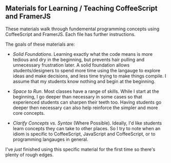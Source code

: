 ## Materials for Learning / Teaching CoffeeScript and FramerJS

These materials walk through fundemental programming concepts using CoffeeScript and FramerJS. 
Each file has further instructions.

The goals of these materials are:

- *Solid Foundations*. Learning exactly what the code means is more tedious and dry in the beginning, but prevents hair pulling and unnecessary frustration later. A solid foundation allows students/designers to spend more time using the langauge to explore ideas and make decisions, and less time trying to make things compile. I assume that my students know nothing and begin at the beginning. 

- *Space to Run*. Most classes have a range of skills. While I start at the beginning, I go deeper than necessary in some cases so that experienced students can sharpen their teeth too. Having students go deeper then necessary can also help reinforce the simpler and more core concepts.

- *Clarify Concepts vs. Syntax* (Where Possible). Ideally, I'd like students learn concepts they can take to other places. So I try to note when an idiom is specific to CoffeeScript, JavaScript and CoffeeScript, or to programming langauges in general.


I've _just_ finished using this specific material for the first time so there's plenty of rough edges.
